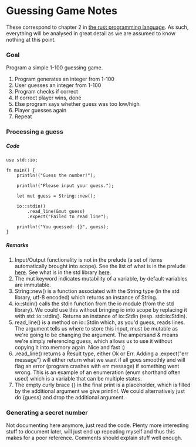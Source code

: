# Guessing Game Notes

These correspond to chapter 2 in [the rust programming language](https://doc.rust-lang.org/stable/book/). As such, 
everything will be analysed in great detail as we are assumed to know nothing at this point. 

### Goal 

Program a simple 1-100 guessing game. 

1. Program generates an integer from 1-100 
2. User guesses an integer from 1-100
3. Program checks if correct
4. If correct player wins, done
5. Else program says whether guess was too low/high
6. Player guesses again 
7. Repeat

### Processing a guess

##### Code

```{rust}
use std::io; 

fn main() {
    println!("Guess the number!");

    println!("Please input your guess.");

    let mut guess = String::new();

    io::stdin()
        .read_line(&mut guess)
        .expect("Failed to read line");

    println!("You guessed: {}", guess);
}
```

##### Remarks 

1. Input/Output functionality is not in the prelude (a set of items automatically brought into scope). See the list of what is in the prelude [here](https://doc.rust-lang.org/stable/std/prelude/index.html). See what is in the std library [here](https://doc.rust-lang.org/std/).
2. The mut keyword indicates mutability of a variable, by default variables are immutable. 
3. String::new() is a function associated with the String type (in the std library, utf-8 encoded) which returns an instance of String. 
4. io::stdin() calls the stdin function from the io module (from the std library). We could use this without bringing io into scope by replacing it with std::io::stdin(). Returns an instance of io::Stdin (resp. std::io:Stdin). 
5. read_line() is a method on io::Stdin which, as you'd guess, reads lines. The argument tells us where to store this input, must be mutable as we're going to be changing the argument. The ampersand & means we're simply referencing guess, which allows us to use it without copying it into memory again. Nice and fast :)
6. .read_line() returns a Result type, either Ok or Err. Adding a .expect("err message") will either return what we want if all goes smoothly and will flag an error (program crashes with err message) if something went wrong. This is an example of an enumeration (enum shorthand often used) which is a variable that can be multiple states. 
7. The empty curly brace {} in the final print is a placeholder, which is filled by the additional argument we give println!. We could alternatively just do {guess} and drop the additional argument. 

### Generating a secret number

Not documenting here anymore, just read the code. Plenty more interesting stuff to document later, will just end up repeating myself and thus this makes for a poor reference. Comments should explain stuff well enough.



